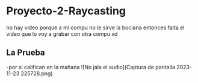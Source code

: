 # Proyecto-2-Raycasting
no hay video porque a mi compu no le sirve la bociana entonces falta el video que lo voy a grabar con otra compu xd
## La Prueba
-por si califican en la mañana 
![No jala el audio](Captura de pantalla 2023-11-23 225728.png)
